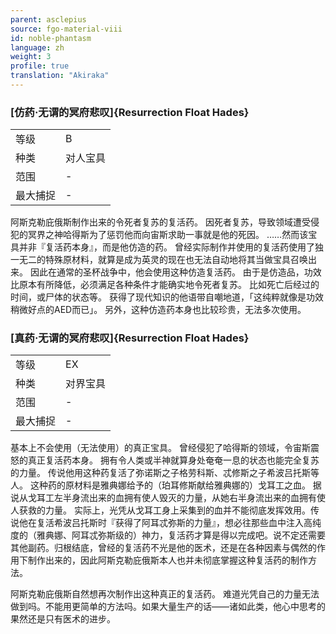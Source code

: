 ```yaml
---
parent: asclepius
source: fgo-material-viii
id: noble-phantasm
language: zh
weight: 3
profile: true
translation: "Akiraka"
---
```


### [仿药·无谓的冥府悲叹]{Resurrection Float Hades}

<table>
  <tr><td>等级</td><td>B</td></tr>
  <tr><td>种类</td><td>对人宝具</td></tr>
  <tr><td>范围</td><td>-</td></tr>
  <tr><td>最大捕捉</td><td>-</td></tr>
</table>

阿斯克勒庇俄斯制作出来的令死者复苏的复活药。
因死者复苏，导致领域遭受侵犯的冥界之神哈得斯为了惩罚他而向宙斯求助一事就是他的死因。
……然而该宝具并非『复活药本身』，而是他仿造的药。
曾经实际制作并使用的复活药使用了独一无二的特殊原材料，就算是成为英灵的现在也无法自动地将其当做宝具召唤出来。
因此在通常的圣杯战争中，他会使用这种仿造复活药。
由于是仿造品，功效比原本有所降低，必须满足各种条件才能确实地令死者复苏。
比如死亡后经过的时间，或尸体的状态等。
获得了现代知识的他语带自嘲地道，「这纯粹就像是功效稍微好点的AED而已」。
另外，这种仿造药本身也比较珍贵，无法多次使用。

### [真药·无谓的冥府悲叹]{Resurrection Float Hades}

<table>
  <tr><td>等级</td><td>EX</td></tr>
  <tr><td>种类</td><td>对界宝具</td></tr>
  <tr><td>范围</td><td>-</td></tr>
  <tr><td>最大捕捉</td><td>-</td></tr>
</table>

基本上不会使用（无法使用）的真正宝具。
曾经侵犯了哈得斯的领域，令宙斯震怒的真正复活药本身。
拥有令人类或半神就算身处奄奄一息的状态也能完全复苏的力量。
传说他用这种药复活了弥诺斯之子格劳科斯、忒修斯之子希波吕托斯等人。
这种药的原材料是雅典娜给予的（珀耳修斯献给雅典娜的）戈耳工之血。
据说从戈耳工左半身流出来的血拥有使人毁灭的力量，从她右半身流出来的血拥有使人获救的力量。
实际上，光凭从戈耳工身上采集到的血并不能彻底发挥效用。传说他在复活希波吕托斯时『获得了阿耳忒弥斯的力量』，想必往那些血中注入高纯度的（雅典娜、阿耳忒弥斯级的）神力，复活药才算是得以完成吧。说不定还需要其他副药。归根结底，曾经的复活药不光是他的医术，还是在各种因素与偶然的作用下制作出来的，因此阿斯克勒庇俄斯本人也并未彻底掌握这种复活药的制作方法。

阿斯克勒庇俄斯自然想再次制作出这种真正的复活药。
难道光凭自己的力量无法做到吗。不能用更简单的方法吗。如果大量生产的话——诸如此类，他心中思考的果然还是只有医术的进步。
